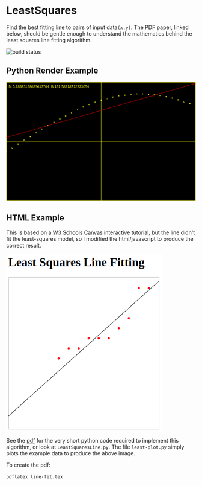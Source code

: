 # LeastSquares

Find the best fitting line to pairs of input data`(x,y)`.   The PDF paper, linked below, should be
gentle enough to understand the mathematics behind the least squares line fitting algorithm.

![build status](https://github.com/zettix/LeastSquares/actions/workflows/python-app.yml/badge.svg)

## Python Render Example
![example_plot](https://github.com/zettix/LeastSquares/blob/main/plot.png)

## HTML Example

This is based on a [W3 Schools Canvas](https://www.w3schools.com/js/tryit.asp?filename=tryai_canvas_combined) interactive tutorial,
but the line didn't fit the least-squares model, so I modified the html/javascript to produce the correct result.

![example_plot](https://github.com/zettix/LeastSquares/blob/main/canvas-plot.gif)

See the [pdf](https://github.com/zettix/LeastSquares/blob/main/tex/line-fit.pdf) for the very short python code required to implement
this algorithm, or look at `LeastSquaresLine.py`.   The file
`least-plot.py` simply plots the example data to produce the above image.

To create the pdf:
```
pdflatex line-fit.tex
```
